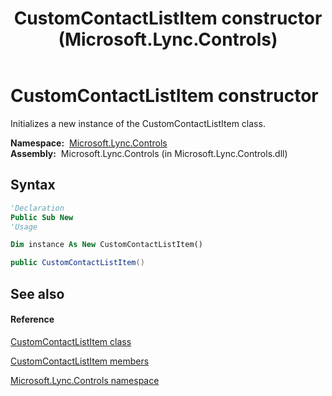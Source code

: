 ﻿---
title: CustomContactListItem constructor  (Microsoft.Lync.Controls)
TOCTitle: 'CustomContactListItem constructor '
ms:assetid: M:Microsoft.Lync.Controls.CustomContactListItem.#ctor_DI_3_UC_OCS14MrefLyncWPF
ms:mtpsurl: https://msdn.microsoft.com/en-us/library/microsoft.lync.controls.customcontactlistitem_di_3_uc_ocs14mreflyncwpf.customcontactlistitem_di_3_uc_ocs14mreflyncwpf(v=office.15)
ms:contentKeyID: 48601494
ms.date: 07/28/2014
mtps_version: v=office.15
f1_keywords:
- Microsoft.Lync.Controls.CustomContactListItem.CustomContactListItem
dev_langs:
- CSharp
- JScript
- VB
- other
---

# CustomContactListItem constructor

Initializes a new instance of the CustomContactListItem class.

**Namespace:**  [Microsoft.Lync.Controls](microsoft-lync-controls-namespace_1.md)  
**Assembly:**  Microsoft.Lync.Controls (in Microsoft.Lync.Controls.dll)

## Syntax

``` vb
'Declaration
Public Sub New
'Usage

Dim instance As New CustomContactListItem()
```

``` csharp
public CustomContactListItem()
```

## See also

#### Reference

[CustomContactListItem class](customcontactlistitem-class-microsoft-lync-controls_1.md)

[CustomContactListItem members](customcontactlistitem-members-microsoft-lync-controls_1.md)

[Microsoft.Lync.Controls namespace](microsoft-lync-controls-namespace_1.md)

